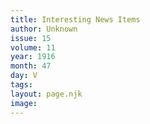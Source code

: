 ```yaml
---
title: Interesting News Items
author: Unknown
issue: 15
volume: 11
year: 1916
month: 47
day: V
tags:
layout: page.njk
image:
---
```


